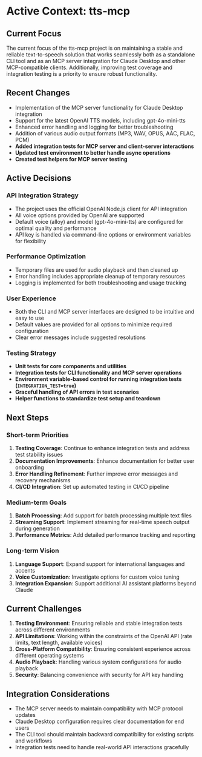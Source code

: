 # Active Context: tts-mcp

## Current Focus
The current focus of the tts-mcp project is on maintaining a stable and reliable text-to-speech solution that works seamlessly both as a standalone CLI tool and as an MCP server integration for Claude Desktop and other MCP-compatible clients. Additionally, improving test coverage and integration testing is a priority to ensure robust functionality.

## Recent Changes
- Implementation of the MCP server functionality for Claude Desktop integration
- Support for the latest OpenAI TTS models, including gpt-4o-mini-tts
- Enhanced error handling and logging for better troubleshooting
- Addition of various audio output formats (MP3, WAV, OPUS, AAC, FLAC, PCM)
- **Added integration tests for MCP server and client-server interactions**
- **Updated test environment to better handle async operations**
- **Created test helpers for MCP server testing**

## Active Decisions

### API Integration Strategy
- The project uses the official OpenAI Node.js client for API integration
- All voice options provided by OpenAI are supported
- Default voice (alloy) and model (gpt-4o-mini-tts) are configured for optimal quality and performance
- API key is handled via command-line options or environment variables for flexibility

### Performance Optimization
- Temporary files are used for audio playback and then cleaned up
- Error handling includes appropriate cleanup of temporary resources
- Logging is implemented for both troubleshooting and usage tracking

### User Experience
- Both the CLI and MCP server interfaces are designed to be intuitive and easy to use
- Default values are provided for all options to minimize required configuration
- Clear error messages include suggested resolutions

### Testing Strategy
- **Unit tests for core components and utilities**
- **Integration tests for CLI functionality and MCP server operations**
- **Environment variable-based control for running integration tests (`INTEGRATION_TEST=true`)**
- **Graceful handling of API errors in test scenarios**
- **Helper functions to standardize test setup and teardown**

## Next Steps

### Short-term Priorities
1. **Testing Coverage**: Continue to enhance integration tests and address test stability issues
2. **Documentation Improvements**: Enhance documentation for better user onboarding
3. **Error Handling Refinement**: Further improve error messages and recovery mechanisms
4. **CI/CD Integration**: Set up automated testing in CI/CD pipeline

### Medium-term Goals
1. **Batch Processing**: Add support for batch processing multiple text files
2. **Streaming Support**: Implement streaming for real-time speech output during generation
3. **Performance Metrics**: Add detailed performance tracking and reporting

### Long-term Vision
1. **Language Support**: Expand support for international languages and accents
2. **Voice Customization**: Investigate options for custom voice tuning
3. **Integration Expansion**: Support additional AI assistant platforms beyond Claude

## Current Challenges
1. **Testing Environment**: Ensuring reliable and stable integration tests across different environments
2. **API Limitations**: Working within the constraints of the OpenAI API (rate limits, text length, available voices)
3. **Cross-Platform Compatibility**: Ensuring consistent experience across different operating systems
4. **Audio Playback**: Handling various system configurations for audio playback
5. **Security**: Balancing convenience with security for API key handling

## Integration Considerations
- The MCP server needs to maintain compatibility with MCP protocol updates
- Claude Desktop configuration requires clear documentation for end users
- The CLI tool should maintain backward compatibility for existing scripts and workflows
- Integration tests need to handle real-world API interactions gracefully
